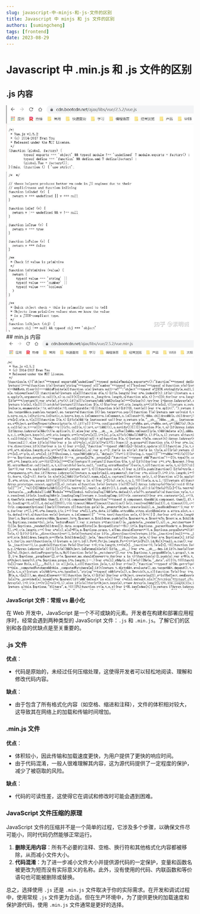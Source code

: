 ```yaml
---
slug: javascript-中-minjs-和-js-文件的区别
title: Javascript 中 minjs 和 js 文件的区别
authors: [sumingcheng]
tags: [frontend]
date: 2023-08-29
---
```


# Javascript 中 .min.js 和 .js 文件的区别

## .js 内容

![824330ef14867968c3ed52a7b71c03d6](../image/824330ef14867968c3ed52a7b71c03d6.jpg)## min.js 内容  
![4c3148e90d52507e4c22c2a94f449aaa](../image/4c3148e90d52507e4c22c2a94f449aaa.jpg)

**JavaScript 文件：常规 vs 最小化**

在 Web 开发中，JavaScript 是一个不可或缺的元素。开发者在构建和部署应用程序时，经常会遇到两种类型的 JavaScript 文件：`.js` 和 `.min.js`。了解它们的区别和各自的优缺点是至关重要的。

### .js 文件

**优点**：

- 代码是原始的，未经过任何压缩处理，这使得开发者可以轻松地阅读、理解和修改代码内容。

**缺点**：

- 由于包含了所有格式化内容（如空格、缩进和注释），文件的体积相对较大，这导致其在网络上的加载和传输时间增加。

### .min.js 文件

**优点**：

- 体积较小，因此传输和加载速度更快，为用户提供了更快的响应时间。
- 由于代码混淆，一般人很难理解其内容，这为源代码提供了一定程度的保护，减少了被窃取的风险。

**缺点**：

- 代码的可读性差，这使得它在调试和修改时可能会遇到困难。

### JavaScript 文件压缩的原理

JavaScript 文件的压缩并不是一个简单的过程，它涉及多个步骤，以确保文件尽可能小，同时代码仍然能够正常运行。

1. **删除无用内容**：所有不必要的注释、空格、换行符和其他格式化内容都被移除，从而减小文件大小。
2. **代码混淆**：为了进一步减小文件大小并提供源代码的一定保护，变量和函数名被更改为短而没有实际意义的名称。此外，没有使用的代码、内联函数和等价语句也可能被删除或替换。

总之，选择使用 `.js` 还是 `.min.js` 文件取决于你的实际需求。在开发和调试过程中，使用常规 `.js` 文件更为合适。但在生产环境中，为了提供更快的加载速度和保护源代码，使用 `.min.js` 文件通常是更好的选择。
